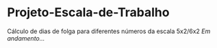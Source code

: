 # Projeto-Escala-de-Trabalho
 Cálculo de dias de folga para diferentes números da escala 5x2/6x2
_Em andamento..._
